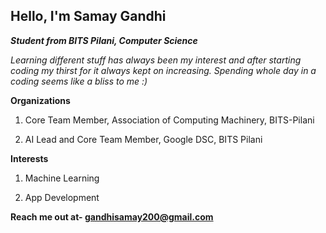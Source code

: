## Hello, I'm Samay Gandhi 

***Student from BITS Pilani, Computer Science***

*Learning different stuff has always been my interest and after starting coding my thirst for it always kept on increasing. Spending whole day in a coding seems like a bliss to me :)*

**Organizations**

1) Core Team Member, Association of Computing Machinery, BITS-Pilani 

2) AI Lead and Core Team Member, Google DSC, BITS Pilani

**Interests**

1) Machine Learning

2) App Development

**Reach me out at- gandhisamay200@gmail.com**
<!---
gandhisamay/gandhisamay is a ✨ special ✨ repository because its `README.md` (this file) appears on your GitHub profile.
You can click the Preview link to take a look at your changes.
--->
